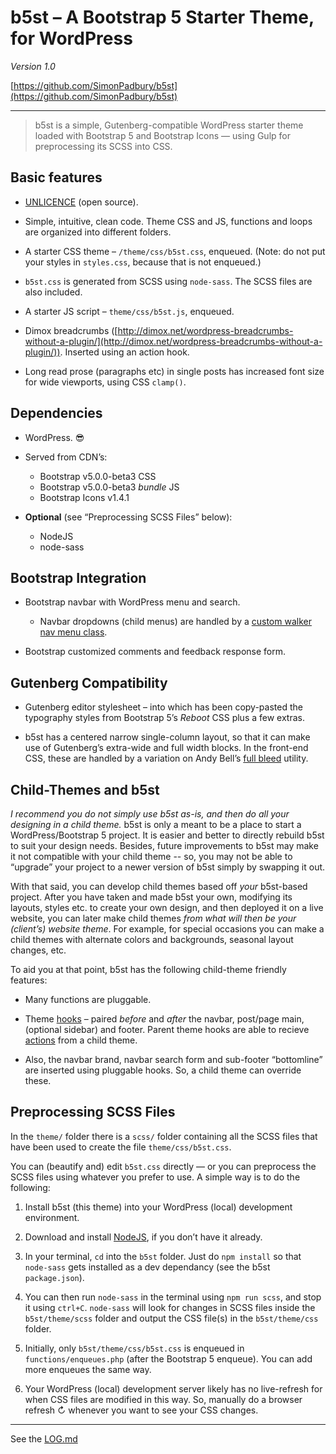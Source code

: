 # b5st – A Bootstrap 5 Starter Theme, for WordPress

*Version 1.0*

[https://github.com/SimonPadbury/b5st](https://github.com/SimonPadbury/b5st)

------------------

> b5st is a simple, Gutenberg-compatible WordPress starter theme loaded with Bootstrap 5 and Bootstrap Icons — using Gulp for preprocessing its SCSS into CSS.

## Basic features

* [UNLICENCE](http://unlicense.org) (open source).

* Simple, intuitive, clean code. Theme CSS and JS, functions and loops are organized into different folders.

* A starter CSS theme – `/theme/css/b5st.css`, enqueued. (Note: do not put your styles in `styles.css`, because that is not enqueued.)

* `b5st.css` is generated from SCSS using `node-sass`. The SCSS files are also included.

* A starter JS script – `theme/css/b5st.js`, enqueued.

* Dimox breadcrumbs ([http://dimox.net/wordpress-breadcrumbs-without-a-plugin/](http://dimox.net/wordpress-breadcrumbs-without-a-plugin/)). Inserted using an action hook.

* Long read prose (paragraphs etc) in single posts has increased font size for wide viewports, using CSS `clamp()`.

## Dependencies

* WordPress. 😎

* Served from CDN’s:
  * Bootstrap v5.0.0-beta3 CSS
  * Bootstrap v5.0.0-beta3 _bundle_ JS
  * Bootstrap Icons v1.4.1

* **Optional** (see “Preprocessing SCSS Files” below):
  * NodeJS
  * node-sass

## Bootstrap Integration

* Bootstrap navbar with WordPress menu and search.
	* Navbar dropdowns (child menus) are handled by a [custom walker nav menu class](https://github.com/SimonPadbury/b5st/blob/master/functions/navbar.php).

* Bootstrap customized comments and feedback response form.

## Gutenberg Compatibility

* Gutenberg editor stylesheet – into which has been copy-pasted the typography styles from Bootstrap 5’s _Reboot_ CSS plus a few extras.

* b5st has a centered narrow single-column layout, so that it can make use of Gutenberg’s extra-wide and full width blocks. In the front-end CSS, these are handled by a variation on Andy Bell’s [full bleed](https://hankchizljaw.com/wrote/creating-a-full-bleed-css-utility/) utility.

## Child-Themes and b5st

_I recommend you do not simply use b5st as-is, and then do all your designing in a child theme._ b5st is only a meant to be a place to start a WordPress/Bootstrap 5 project. It is easier and better to directly rebuild b5st to suit your design needs. Besides, future improvements to b5st may make it not compatible with your child theme -- so, you may not be able to “upgrade” your project to a newer version of b5st simply by swapping it out.

With that said, you can develop child themes based off _your_ b5st-based project. After you have taken and made b5st your own, modifying its layouts, styles etc. to create your own design, and then deployed it on a live website, you can later make child themes _from what will then be your (client’s) website theme_. For example, for special occasions you can make a child themes with alternate colors and backgrounds, seasonal layout changes, etc.

To aid you at that point, b5st has the following child-theme friendly features:

* Many functions are pluggable.

* Theme [hooks](/functions/hooks.php) – paired _before_ and _after_ the navbar, post/page main, (optional sidebar) and footer. Parent theme hooks are able to recieve [actions](https://developer.wordpress.org/plugins/hooks/actions/) from a child theme.

* Also, the navbar brand, navbar search form and sub-footer “bottomline” are inserted using pluggable hooks. So, a child theme can override these.

## Preprocessing SCSS Files

In the `theme/` folder there is a `scss/` folder containing all the SCSS files that have been used to create the file `theme/css/b5st.css`.

You can (beautify and) edit `b5st.css` directly — or you can preprocess the SCSS files using whatever you prefer to use. A simple way is to do the following:

1. Install b5st (this theme) into your WordPress (local) development environment.

2. Download and install [NodeJS](https://nodejs.org/), if you don’t have it already.

3. In your terminal, `cd` into the `b5st` folder. Just do `npm install` so that `node-sass` gets installed as a dev dependancy (see the b5st `package.json`).

4. You can then run `node-sass` in the terminal using `npm run scss`, and stop it using `ctrl+C`. `node-sass` will look for changes in SCSS files inside the `b5st/theme/scss` folder and output the CSS file(s) in the `b5st/theme/css` folder.

5. Initially, only `b5st/theme/css/b5st.css` is enqueued in `functions/enqueues.php` (after the Bootstrap 5 enqueue). You can add more enqueues the same way.

6. Your WordPress (local) development server likely has no live-refresh for when CSS files are modified in this way. So, manually do a browser refresh ↻ whenever you want to see your CSS changes.

---

See the [LOG.md](/LOG.md)
